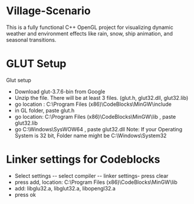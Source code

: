 # Village-Scenario
This is a fully functional C++ OpenGL project for visualizing dynamic weather and environment effects like rain, snow, ship animation, and seasonal transitions.



# **GLUT Setup**

Glut setup
-  Download glut-3.7.6-bin from Google
-  Unzip the file. There will be at least 3 files. (glut.h, glut32.dll, glut32.lib)
-  go location : C:\Program Files (x86)\CodeBlocks\MinGW\include
-  in GL folder, paste glut.h
- go location: C:\Program Files (x86)\CodeBlocks\MinGW\lib
, paste glut32.lib
- go C:\Windows\SysWOW64 , paste glut32.dll
Note: If your Operating System is 32 bit, Folder name might be
C:\Windows\System32

# **Linker settings for Codeblocks**
- Select settings -- select compiler -- linker settings- press clear
- press add, location: C:\Program Files (x86)\CodeBlocks\MinGW\lib
- add: libglu32.a, libglut32.a, libopengl32.a
- press ok
